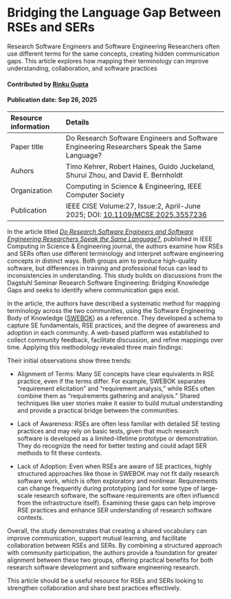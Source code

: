 # Bridging the Language Gap Between RSEs and SERs
<!-- deck text start --> 
Research Software Engineers and Software Engineering Researchers often use different terms for the same concepts, creating hidden communication gaps. 
This article explores how mapping their terminology can improve understanding, collaboration, and software practices
<!-- deck text end --> 

#### Contributed by [Rinku Gupta](https://github.com/rinkug)

#### Publication date: Sep 26, 2025

Resource information | Details
:--- | :--- 
Paper title  | Do Research Software Engineers and Software Engineering Researchers Speak the Same Language?
Auhors |Timo Kehrer, Robert Haines, Guido Juckeland, Shurui Zhou, and David E. Bernholdt
Organization | Computing in Science & Engineering, IEEE Computer Society
Publication | IEEE CISE Volume:27, Issue:2, April-June 2025; DOI: [10.1109/MCSE.2025.3557236](10.1109/MCSE.2025.3557236)

In the article  titled *[Do Research Software Engineers and Software Engineering Researchers Speak the Same Language?](10.1109/MCSE.2025.3557236)*, published in IEEE Computing in Science & Engineering journal, the authors examine how RSEs and SERs often use different terminology and interpret software engineering concepts in distinct ways. 
Both groups aim to produce high-quality software, but differences in training and professional focus can lead to inconsistencies in understanding. 
This study builds on discussions from the Dagstuhl Seminar Research Software Engineering: Bridging Knowledge Gaps and seeks to identify where communication gaps exist.

In the article, the authors have described a systematic method for mapping terminology across the two communities, using the Software Engineering Body of Knowledge ([SWEBOK](https://www.computer.org/education/bodies-of-knowledge/software-engineering)) as a reference. 
They developed a schema to capture SE fundamentals, RSE practices, and the degree of awareness and adoption in each community. 
A web-based platform was established to collect community feedback, facilitate discussion, and refine mappings over time. 
Applying this methodology revealed three main findings:

Their initial observations show three trends:

* Alignment of Terms: Many SE concepts have clear equivalents in RSE practice, even if the terms differ. For example, SWEBOK separates “requirement elicitation” and “requirement analysis,” while RSEs often combine them as “requirements gathering and analysis.” 
Shared techniques like user stories make it easier to build mutual understanding and provide a practical bridge between the communities.

* Lack of Awareness: RSEs are often less familiar with detailed SE testing practices and may rely on basic tests, given that much research software is developed as a limited-lifetime prototype or demonstration.
They do recognize the need for better testing and could adapt SER methods to fit these contexts.

* Lack of Adoption: Even when RSEs are aware of SE practices, highly structured approaches like those in SWEBOK may not fit daily research software work, which is often exploratory and nonlinear.
Requirements can change frequently during prototyping (and for some type of large-scale research software, the software requirements are often influencd from the infrastructure itself).
Examining these gaps can help improve RSE practices and enhance SER understanding of research software contexts.

Overall, the study demonstrates that creating a shared vocabulary can improve communication, support mutual learning, and facilitate collaboration between RSEs and SERs. 
By combining a structured approach with community participation, the authors provide a foundation for greater alignment between these two groups, offering practical benefits for both research software development and software engineering research.

This article should be a useful resource for RSEs and SERs looking to strengthen collaboration and share best practices effectively.

<!---
Publish: yes
RSS update: 2025-26-09
Topics: research software engineers
Pinned: no
--->

